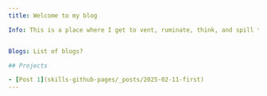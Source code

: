 ```yaml
---
title: Welcome to my blog

Info: This is a place where I get to vent, ruminate, think, and spill the thoughts that come to my mind.  


Blogs: List of blogs?

## Projects

- [Post 1](skills-github-pages/_posts/2025-02-11-first)
---
```


